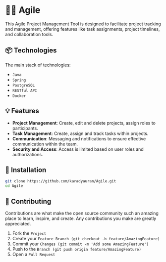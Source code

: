# 👨‍💻 Agile
This Agile Project Management Tool is designed to facilitate project tracking and management, offering features like task assignments, project timelines, and collaboration tools.

## 📦 Technologies
The main stack of technologies:
- `Java`
- `Spring`
- `PostgreSQL`
- `RESTful API`
- `Docker`

## 💡 Features

- **Project Management**: Create, edit and delete projects, assign roles to participants.
- **Task Management**: Create, assign and track tasks within projects.
- **Communication**: Messaging and notifications to ensure effective communication within the team.
- **Security and Access**: Access is limited based on user roles and authorizations.

## 👾 Installation

```bash
git clone https://github.com/karadyauran/Agile.git
cd Agile
```
## 🤝 Contributing

Contributions are what make the open source community such an amazing place to learn, inspire, and create. Any contributions you make are greatly appreciated.

1. Fork the `Project`
2. Create your `Feature Branch (git checkout -b feature/AmazingFeature)` 
3. Commit your `Changes (git commit -m 'Add some AmazingFeature')`
4. Push to the `Branch (git push origin feature/AmazingFeature)`
5. Open a `Pull Request`
